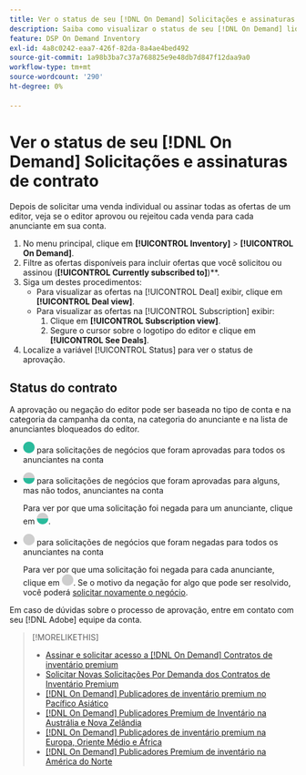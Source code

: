 ```yaml
---
title: Ver o status de seu [!DNL On Demand] Solicitações e assinaturas de contrato
description: Saiba como visualizar o status de seu [!DNL On Demand] lidar com solicitações e assinaturas.
feature: DSP On Demand Inventory
exl-id: 4a8c0242-eaa7-426f-82da-8a4ae4bed492
source-git-commit: 1a98b3ba7c37a768825e9e48db7d847f12daa9a0
workflow-type: tm+mt
source-wordcount: '290'
ht-degree: 0%

---
```


# Ver o status de seu [!DNL On Demand] Solicitações e assinaturas de contrato

Depois de solicitar uma venda individual ou assinar todas as ofertas de um editor, veja se o editor aprovou ou rejeitou cada venda para cada anunciante em sua conta.

1. No menu principal, clique em **[!UICONTROL Inventory]** > **[!UICONTROL On Demand]**.
1. Filtre as ofertas disponíveis para incluir ofertas que você solicitou ou assinou (**[!UICONTROL Currently subscribed to]**)**.
1. Siga um destes procedimentos:
   * Para visualizar as ofertas na [!UICONTROL Deal] exibir, clique em **[!UICONTROL Deal view]**.
   * Para visualizar as ofertas na [!UICONTROL Subscription] exibir:
      1. Clique em **[!UICONTROL Subscription view]**.
      1. Segure o cursor sobre o logotipo do editor e clique em **[!UICONTROL See Deals]**.
1. Localize a variável [!UICONTROL Status] para ver o status de aprovação.

## Status do contrato

A aprovação ou negação do editor pode ser baseada no tipo de conta e na categoria da campanha da conta, na categoria do anunciante e na lista de anunciantes bloqueados do editor.

* ![totalmente aprovado](/help/dsp/assets/approved.png) para solicitações de negócios que foram aprovadas para todos os anunciantes na conta

* ![parcialmente aprovado](/help/dsp/assets/partly-approved.png) para solicitações de negócios que foram aprovadas para alguns, mas não todos, anunciantes na conta

   Para ver por que uma solicitação foi negada para um anunciante, clique em ![parcialmente aprovado](/help/dsp/assets/partly-approved.png).

* ![negado](/help/dsp/assets/denied.png) para solicitações de negócios que foram negadas para todos os anunciantes na conta

   Para ver por que uma solicitação foi negada para cada anunciante, clique em ![negado](/help/dsp/assets/denied.png). Se o motivo da negação for algo que pode ser resolvido, você poderá [solicitar novamente o negócio](/help/dsp/inventory/on-demand-inventory-rerequest.md).

Em caso de dúvidas sobre o processo de aprovação, entre em contato com seu [!DNL Adobe] equipe da conta.

>[!MORELIKETHIS]
>
>* [Assinar e solicitar acesso a [!DNL On Demand] Contratos de inventário premium](on-demand-inventory-subscribe.md)
>* [Solicitar Novas Solicitações Por Demanda dos Contratos de Inventário Premium](on-demand-inventory-rerequest.md)
>* [[!DNL On Demand] Publicadores de inventário premium no Pacífico Asiático](on-demand-inventory-publishers-apac.md)
>* [[!DNL On Demand] Publicadores Premium de Inventário na Austrália e Nova Zelândia](on-demand-inventory-publishers-anz.md)
>* [[!DNL On Demand] Publicadores de inventário premium na Europa, Oriente Médio e África](on-demand-inventory-publishers-emea.md)
>* [[!DNL On Demand] Publicadores Premium de inventário na América do Norte](on-demand-inventory-publishers-na.md)

